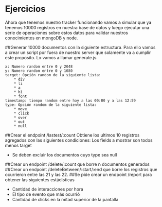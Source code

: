 # Ejercicios
Ahora que tenemos nuestro tracker funcionando vamos a simular que ya tenemos 10000 registros en nuestra base de datos y luego ejecutar una serie de operaciones sobre estos datos para validar nuestros conocimientos en mongoDB y node.

##Generar 10000 documentos con la siguiente estructura. Para ello vamos a crear un script por fuera de nuestro server que solamente va a cumplir este proposito.
Lo vamos a llamar generate.js

```
x: Numero random entre 0 y 2048
y: Numero random entre 0 y 1080
target: Opción random de la siguiente lista: 
	* div
	* li
	* a
	* h1
	* font
timestamp: tiempo random entre hoy a las 00:00 y a las 12:59
type: Opción random de la siguiente lista:
	* move
	* click
	* over
	* out
	* null
```

##Crear el endpoint /lastest/:count
Obtiene los ultimos 10 registros agregados con las siguientes condiciones:
Los fields a mostrar son todos menos target
+ Se deben excluir los documentos cuyo type sea null

##Crear un endpoint /delete/:count que borre n documentos generados
##Crear un endpoint /deleteBetween/:start/:end que borre los registros que ocurrieron entre las 21 y las 22.
##Se pide crear un endpoint /report para obtener las siguientes estádisticas
+ Cantidad de interacciones por hora
+ El tipo de evento que más ocurrió
+ Cantidad de clicks en la mitad superior de la pantalla
